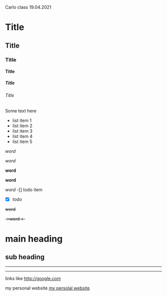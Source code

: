 Carlo class 19.04.2021

# Title
## Title
### Title
#### Title
##### Title
###### Title

Some text here 

- list item 1
- list item 2
- list item 3
- list item 4
- list item 5

_word_

*word*

__word__

**word**

*_word_*
-[] todo item
-[x] todo

~~word~~

~~->word     <-~~

main heading
===


sub heading
---
---
---

links like <http://google.com>

my personal website
[my persolal website](http://omar.com)


